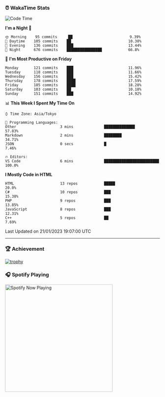 ### ⏰ WakaTime Stats


<!--START_SECTION:waka-->
![Code Time](http://img.shields.io/badge/Code%20Time-510%20hrs%2028%20mins-blue)

**I'm a Night 🦉** 

```text
🌞 Morning    95 commits     ██                          9.39% 
🌆 Daytime    105 commits    ██                          10.38% 
🌃 Evening    136 commits    ███                         13.44% 
🌙 Night      676 commits    ████████████████            66.8%

```
📅 **I'm Most Productive on Friday** 

```text
Monday       121 commits    ███                         11.96% 
Tuesday      118 commits    ███                         11.66% 
Wednesday    156 commits    ███                         15.42% 
Thursday     178 commits    ████                        17.59% 
Friday       185 commits    ████                        18.28% 
Saturday     103 commits    ██                          10.18% 
Sunday       151 commits    ███                         14.92%

```


📊 **This Week I Spent My Time On** 

```text
⌚︎ Time Zone: Asia/Tokyo

💬 Programming Languages: 
Other                    3 mins              ██████████████              57.83% 
Markdown                 2 mins              ████████                    34.71% 
JSON                     0 secs              █                           7.46%

🔥 Editors: 
VS Code                  6 mins              █████████████████████████   100.0%

```

**I Mostly Code in HTML** 

```text
HTML                     13 repos            █████                       20.0% 
C#                       10 repos            ███                         15.38% 
PHP                      9 repos             ███                         13.85% 
JavaScript               8 repos             ███                         12.31% 
C++                      5 repos             ██                          7.69%

```



 Last Updated on 21/01/2023 19:07:00 UTC
<!--END_SECTION:waka-->

---

### 🏆 Achievement

[![trophy](https://github-profile-trophy.vercel.app/?username=Slime-hatena&theme=flat&no-bg=true&no-frame=true&column=8)](https://github.com/ryo-ma/github-profile-trophy)

### 🎧 Spotify Playing

[<img src="https://spotify-now-playing-slime-hatena.vercel.app/api/spotify-playing" alt="Spotify Now Playing" width="350" />](https://open.spotify.com/user/slime_hatena)

<!--
**Slime-hatena/Slime-hatena** is a ✨ _special_ ✨ repository because its `README.md` (this file) appears on your GitHub profile.

Here are some ideas to get you started:

- 🔭 I’m currently working on ...
- 🌱 I’m currently learning ...
- 👯 I’m looking to collaborate on ...
- 🤔 I’m looking for help with ...
- 💬 Ask me about ...
- 📫 How to reach me: ...
- 😄 Pronouns: ...
- ⚡ Fun fact: ...
-->
